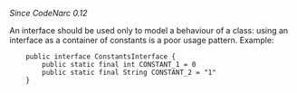 *Since CodeNarc 0.12*

An interface should be used only to model a behaviour of a class: using
an interface as a container of constants is a poor usage pattern.
Example:

        public interface ConstantsInterface {
            public static final int CONSTANT_1 = 0
            public static final String CONSTANT_2 = "1"
        }
